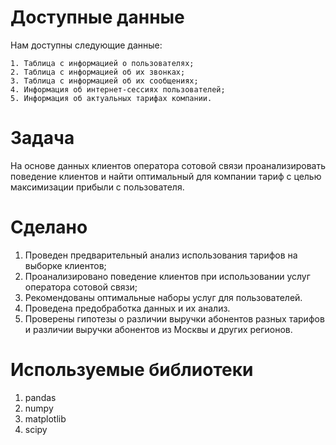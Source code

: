 # Доступные данные 

Нам доступны следующие данные: 
    
    1. Таблица с информацией о пользователях;
    2. Таблица с информацией об их звонках;
    3. Таблица с информацией об их сообщениях;
    4. Информация об интернет-сессиях пользователей;
    5. Информация об актуальных тарифах компании. 

# Задача

На основе данных клиентов оператора сотовой связи проанализировать поведение клиентов и найти оптимальный для компании тариф с целью максимизации прибыли с пользователя. 

# Сделано 

1. Проведен предварительный анализ использования тарифов на выборке клиентов;
2. Проанализировано поведение клиентов при использовании услуг оператора сотовой связи;
3. Рекомендованы оптимальные наборы услуг для пользователей. 
4. Проведена предобработка данных и их анализ. 
5. Проверены гипотезы о различии выручки абонентов разных тарифов и различии выручки абонентов из Москвы и других регионов.

# Используемые библиотеки 

1. pandas 
2. numpy
3. matplotlib
4. scipy
